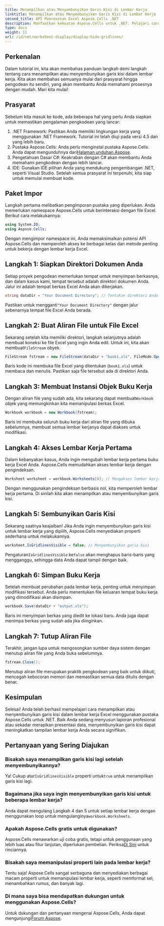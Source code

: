 ```yaml
---
title: Menampilkan atau Menyembunyikan Garis Kisi di Lembar Kerja
linktitle: Menampilkan atau Menyembunyikan Garis Kisi di Lembar Kerja
second_title: API Pemrosesan Excel Aspose.Cells .NET
description: Manfaatkan kekuatan Aspose.Cells untuk .NET. Pelajari cara menyembunyikan garis kisi di lembar kerja Excel, sehingga data Anda tampak lebih menarik secara visual.
type: docs
weight: 11
url: /id/net/worksheet-display/display-hide-gridlines/
---
```

## Perkenalan
Dalam tutorial ini, kita akan membahas panduan langkah demi langkah tentang cara menampilkan atau menyembunyikan garis kisi dalam lembar kerja. Kita akan membahas semuanya mulai dari prasyarat hingga pengodean itu sendiri, yang akan membantu Anda memahami prosesnya dengan mudah. Mari kita mulai!
## Prasyarat
Sebelum kita masuk ke kode, ada beberapa hal yang perlu Anda siapkan untuk memastikan pengalaman pengkodean yang lancar:
1. .NET Framework: Pastikan Anda memiliki lingkungan kerja yang menggunakan .NET Framework. Tutorial ini telah diuji pada versi 4.5 dan yang lebih baru.
2.  Pustaka Aspose.Cells: Anda perlu menginstal pustaka Aspose.Cells. Anda dapat mengunduhnya dari[Halaman unduhan Aspose](https://releases.aspose.com/cells/net/).
3. Pengetahuan Dasar C#: Keakraban dengan C# akan membantu Anda memahami pengkodean dengan lebih lancar.
4. IDE: Gunakan IDE pilihan Anda yang mendukung pengembangan .NET, seperti Visual Studio.
Setelah semua prasyarat ini terpenuhi, kita siap untuk memulai membuat kode.
## Paket Impor
Langkah pertama melibatkan pengimporan pustaka yang diperlukan. Anda memerlukan namespace Aspose.Cells untuk berinteraksi dengan file Excel. Berikut cara melakukannya:
```csharp
using System.IO;
using Aspose.Cells;
```
Dengan mengimpor namespace ini, Anda memaksimalkan potensi API Aspose.Cells dan memperoleh akses ke berbagai kelas dan metode penting untuk bekerja dengan lembar kerja Excel.
## Langkah 1: Siapkan Direktori Dokumen Anda
Setiap proyek pengodean memerlukan tempat untuk menyimpan berkasnya, dan dalam kasus kami, tempat tersebut adalah direktori dokumen Anda. Jalur ini adalah tempat berkas Excel Anda akan dikerjakan.
```csharp
string dataDir = "Your Document Directory"; // Tentukan direktori Anda di sini
```
 Pastikan untuk mengganti`"Your Document Directory"` dengan jalur sebenarnya tempat file Excel Anda berada.
## Langkah 2: Buat Aliran File untuk File Excel
 Sekarang setelah kita memiliki direktori, langkah selanjutnya adalah membuat koneksi ke file Excel yang ingin Anda edit. Untuk ini, kita akan membuat`FileStream` obyek.
```csharp
FileStream fstream = new FileStream(dataDir + "book1.xls", FileMode.Open);
```
Baris kode ini membuka file Excel yang ditentukan (`book1.xls`) untuk membaca dan menulis. Pastikan saja file tersebut ada di direktori Anda.
## Langkah 3: Membuat Instansi Objek Buku Kerja
Dengan aliran file yang sudah ada, kita sekarang dapat membuat`Workbook` objek yang memungkinkan kita memanipulasi berkas Excel.
```csharp
Workbook workbook = new Workbook(fstream);
```
Baris ini membuka seluruh buku kerja dari aliran file yang dibuka sebelumnya, membuat semua lembar kerjanya dapat diakses untuk modifikasi.
## Langkah 4: Akses Lembar Kerja Pertama
Dalam kebanyakan kasus, Anda ingin mengubah lembar kerja pertama buku kerja Excel Anda. Aspose.Cells memudahkan akses lembar kerja dengan pengindeksan.
```csharp
Worksheet worksheet = workbook.Worksheets[0]; // Mengakses lembar kerja pertama
```
Dengan menggunakan pengindeksan berbasis nol, kita memperoleh lembar kerja pertama. Di sinilah kita akan menampilkan atau menyembunyikan garis kisi.
## Langkah 5: Sembunyikan Garis Kisi
Sekarang saatnya keajaiban! Jika Anda ingin menyembunyikan garis kisi untuk lembar kerja yang dipilih, Aspose.Cells menyediakan properti sederhana untuk melakukannya.
```csharp
worksheet.IsGridlinesVisible = false; // Menyembunyikan garis kisi
```
 Pengaturan`IsGridlinesVisible` ke`false` akan menghapus baris-baris yang mengganggu, sehingga data Anda dapat tampil dengan baik.
## Langkah 6: Simpan Buku Kerja
Setelah membuat perubahan pada lembar kerja, penting untuk menyimpan modifikasi tersebut. Anda perlu menentukan file keluaran tempat buku kerja yang dimodifikasi akan disimpan.
```csharp
workbook.Save(dataDir + "output.xls");
```
Baris ini menyimpan berkas yang diedit ke lokasi baru. Anda juga dapat menimpa berkas yang sudah ada jika diinginkan.
## Langkah 7: Tutup Aliran File
Terakhir, jangan lupa untuk mengosongkan sumber daya sistem dengan menutup aliran file yang Anda buka sebelumnya.
```csharp
fstream.Close();
```
Menutup aliran file merupakan praktik pengkodean yang baik untuk diikuti, mencegah kebocoran memori dan memastikan semua data ditulis dengan benar.
## Kesimpulan
Selesai! Anda telah berhasil mempelajari cara menampilkan atau menyembunyikan garis kisi dalam lembar kerja Excel menggunakan pustaka Aspose.Cells untuk .NET. Baik Anda sedang menyusun laporan profesional atau sekadar merapikan presentasi data, menyembunyikan garis kisi dapat meningkatkan tampilan lembar kerja Anda secara signifikan. 
## Pertanyaan yang Sering Diajukan
### Bisakah saya menampilkan garis kisi lagi setelah menyembunyikannya?
 Ya! Cukup atur`IsGridlinesVisible` properti untuk`true` untuk menampilkan garis kisi lagi.
### Bagaimana jika saya ingin menyembunyikan garis kisi untuk beberapa lembar kerja?
 Anda dapat mengulang Langkah 4 dan 5 untuk setiap lembar kerja dengan menggunakan loop untuk mengulanginya`workbook.Worksheets`.
### Apakah Aspose.Cells gratis untuk digunakan?
Aspose.Cells menawarkan uji coba gratis, tetapi untuk penggunaan yang lebih luas atau fitur lanjutan, diperlukan pembelian. Periksa[Di Sini](https://purchase.aspose.com/buy) untuk rinciannya.
### Bisakah saya memanipulasi properti lain pada lembar kerja?
Tentu saja! Aspose.Cells sangat serbaguna dan menyediakan berbagai macam properti untuk memanipulasi lembar kerja, seperti memformat sel, menambahkan rumus, dan banyak lagi.
### Di mana saya bisa mendapatkan dukungan untuk menggunakan Aspose.Cells?
 Untuk dukungan dan pertanyaan mengenai Aspose.Cells, Anda dapat mengunjungi[Forum Aspose](https://forum.aspose.com/c/cells/9).
